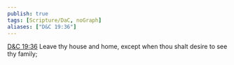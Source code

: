 ```yaml
---
publish: true
tags: [Scripture/DaC, noGraph]
aliases: ["D&C 19:36"]
---
```

[D&C 19:36](https://churchofjesuschrist.org/study/scriptures/dc-testament/dc/19?lang=eng&id=p36#p36) Leave thy house and home, except when thou shalt desire to see thy family;
